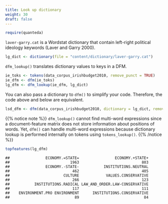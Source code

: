 ```yaml
---
title: Look up dictionary
weight: 30
draft: false
---
```



```r
require(quanteda)
```

`laver-garry.cat` is a Wordstat dictionary that contain left-right political ideology keywords (Laver and Garry 2000). 


```r
lg_dict <- dictionary(file = "content/dictionary/laver-garry.cat")
```



`dfm_lookup()` translates dictionary values to keys in a DFM.


```r
ie_toks <- tokens(data_corpus_irishbudget2010, remove_punct = TRUE)
ie_dfm <- dfm(ie_toks)
lg_dfm <- dfm_lookup(ie_dfm, lg_dict)
```

You can also pass a dictionary to `dfm()` to simplify your code. Therefore, the code above and below are equivalent.


```r
lsd_dfm <- dfm(data_corpus_irishbudget2010, dictionary = lg_dict, remove_punct = TRUE)
```

{{% notice note %}}
`dfm_lookup()` cannot find multi-word expressions since a document-feature matrix does not store information about positions of words. Yet, `dfm()` can handle multi-word expressions because dictionary lookup is performed internally on tokens using `tokens_lookup()`.
{{% /notice %}}


```r
topfeatures(lg_dfm)
```

```
##                ECONOMY.=STATE=                ECONOMY.+STATE+ 
##                           1963                            803 
##                ECONOMY.-STATE-           INSTITUTIONS.NEUTRAL 
##                            462                            405 
##                        CULTURE            VALUES.CONSERVATIVE 
##                            266                            123 
##           INSTITUTIONS.RADICAL LAW_AND_ORDER.LAW-CONSERVATIVE 
##                            117                            111 
##    ENVIRONMENT.PRO ENVIRONMENT      INSTITUTIONS.CONSERVATIVE 
##                             89                             84
```

